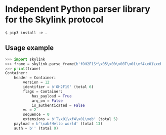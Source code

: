 # Independent Python parser library for the Skylink protocol

```shell
$ pip3 install -e .
```


## Usage example


```python
>>> import skylink
>>> frame = skylink.parse_frame(b'fOH2F1S*\x05\x00\x00T\x01\xf4\x01\xeb\xab!Hello world')
>>> print(frame)
Container:
    header = Container:
        version = 12
        identifier = b'OH2F1S' (total 6)
        flags = Container:
            has_payload = True
            arq_on = False
            is_authenticated = False
        vc = 2
        sequence = 0
        extensions = b'T\x01\xf4\x01\xeb' (total 5)
    payload = b'\xab!Hello world' (total 13)
    auth = b'' (total 0)
```
